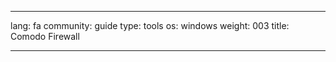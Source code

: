 

---

lang: fa
community: guide
type: tools
os: windows
weight: 003
title: Comodo Firewall

---

<stub>

